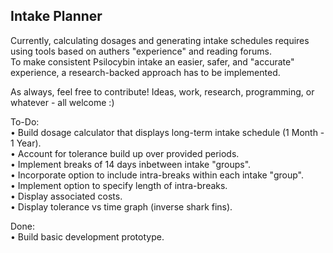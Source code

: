 ## Intake Planner

Currently, calculating dosages and generating intake schedules requires using tools based on authers "experience" and reading forums.  
To make consistent Psilocybin intake an easier, safer, and "accurate" experience, a research-backed approach has to be implemented.

As always, feel free to contribute! Ideas, work, research, programming, or whatever - all welcome :)

To-Do:  
• Build dosage calculator that displays long-term intake schedule (1 Month - 1 Year).  
• Account for tolerance build up over provided periods.  
• Implement breaks of 14 days inbetween intake "groups".  
• Incorporate option to include intra-breaks within each intake "group".  
• Implement option to specify length of intra-breaks.  
• Display associated costs.  
• Display tolerance vs time graph (inverse shark fins).  

Done:  
• Build basic development prototype.
